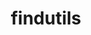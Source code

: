 ---
title: "findutils"
layout: cache
categories: [package, develop-2024-12-29]
meta: {"versions": ["4.10.0"], "compilers": ["gcc@=10.5.0", "gcc@=11.1.0", "gcc@=11.4.0", "gcc@=12.3.0", "gcc@=12.4.0", "gcc@=13.2.0", "gcc@=13.3.0", "gcc@=7.3.1", "gcc@=7.5.0", "gcc@=9.4.0", "oneapi@=2024.1.0", "oneapi@=2024.2.1"], "oss": ["amzn2", "centos7", "rhel8", "ubuntu18.04", "ubuntu20.04", "ubuntu22.04", "ubuntu24.04"], "platforms": ["linux"], "targets": ["aarch64", "neoverse_v1", "neoverse_v2", "ppc64le", "x86_64_v3", "x86_64_v4"], "stacks": ["aws-isc", "aws-isc-aarch64", "aws-pcluster-neoverse_v1", "aws-pcluster-x86_64_v4", "build_systems", "data-vis-sdk", "developer-tools-aarch64-linux-gnu", "developer-tools-x86_64_v3-linux-gnu", "e4s", "e4s-neoverse-v2", "e4s-oneapi", "e4s-power", "e4s-rocm-external", "ml-linux-aarch64-cpu", "ml-linux-aarch64-cuda", "ml-linux-x86_64-cpu", "ml-linux-x86_64-cuda", "ml-linux-x86_64-rocm", "radiuss", "radiuss-aws", "radiuss-aws-aarch64", "root", "tutorial"], "num_specs": 27, "num_specs_by_stack": {"root": 27, "radiuss-aws-aarch64": 2, "aws-isc-aarch64": 1, "aws-pcluster-neoverse_v1": 1, "aws-pcluster-x86_64_v4": 4, "radiuss-aws": 2, "aws-isc": 1, "developer-tools-x86_64_v3-linux-gnu": 1, "developer-tools-aarch64-linux-gnu": 1, "radiuss": 2, "build_systems": 1, "e4s-power": 2, "data-vis-sdk": 1, "e4s-neoverse-v2": 2, "e4s": 2, "tutorial": 2, "e4s-rocm-external": 1, "e4s-oneapi": 2, "ml-linux-aarch64-cuda": 1, "ml-linux-aarch64-cpu": 1, "ml-linux-x86_64-rocm": 1, "ml-linux-x86_64-cuda": 1, "ml-linux-x86_64-cpu": 1}}
spec_details: [{"hash": "cuvmgl65vd2njqe3pogf7ubysb4yruih", "compiler": "gcc@=7.3.1", "versions": ["4.10.0"], "os": "amzn2", "platform": "linux", "target": "aarch64", "variants": ["build_system=autotools", "patches=440b954"], "stacks": ["root", "radiuss-aws-aarch64"], "size": "-", "tarball": "https://binaries.spack.io/develop-2024-12-29/build_cache/linux-amzn2-aarch64/gcc-7.3.1/findutils-4.10.0/linux-amzn2-aarch64-gcc-7.3.1-findutils-4.10.0-cuvmgl65vd2njqe3pogf7ubysb4yruih.spack"}, {"hash": "xcjohsdqxmiainumjrmpqxmd3hri3a6e", "compiler": "gcc@=7.3.1", "versions": ["4.10.0"], "os": "amzn2", "platform": "linux", "target": "aarch64", "variants": ["build_system=autotools", "patches=440b954"], "stacks": ["root", "aws-isc-aarch64"], "size": "-", "tarball": "https://binaries.spack.io/develop-2024-12-29/build_cache/linux-amzn2-aarch64/gcc-7.3.1/findutils-4.10.0/linux-amzn2-aarch64-gcc-7.3.1-findutils-4.10.0-xcjohsdqxmiainumjrmpqxmd3hri3a6e.spack"}, {"hash": "c67iltr5oei3jnzy2oljx4smg3dilnk4", "compiler": "gcc@=7.3.1", "versions": ["4.10.0"], "os": "amzn2", "platform": "linux", "target": "aarch64", "variants": ["build_system=autotools", "patches=440b954"], "stacks": ["root", "radiuss-aws-aarch64"], "size": "-", "tarball": "https://binaries.spack.io/develop-2024-12-29/build_cache/linux-amzn2-aarch64/gcc-7.3.1/findutils-4.10.0/linux-amzn2-aarch64-gcc-7.3.1-findutils-4.10.0-c67iltr5oei3jnzy2oljx4smg3dilnk4.spack"}, {"hash": "lw2rsbezitq6uecfxuiw32qgo2rybdfi", "compiler": "gcc@=12.4.0", "versions": ["4.10.0"], "os": "amzn2", "platform": "linux", "target": "neoverse_v1", "variants": ["build_system=autotools", "patches=440b954"], "stacks": ["aws-pcluster-neoverse_v1", "root"], "size": "-", "tarball": "https://binaries.spack.io/develop-2024-12-29/build_cache/linux-amzn2-neoverse_v1/gcc-12.4.0/findutils-4.10.0/linux-amzn2-neoverse_v1-gcc-12.4.0-findutils-4.10.0-lw2rsbezitq6uecfxuiw32qgo2rybdfi.spack"}, {"hash": "gexmoftgc34s5a53uxzqok55mevybcfr", "compiler": "gcc@=12.4.0", "versions": ["4.10.0"], "os": "amzn2", "platform": "linux", "target": "x86_64_v3", "variants": ["build_system=autotools", "patches=440b954"], "stacks": ["root", "aws-pcluster-x86_64_v4"], "size": "-", "tarball": "https://binaries.spack.io/develop-2024-12-29/build_cache/linux-amzn2-x86_64_v3/gcc-12.4.0/findutils-4.10.0/linux-amzn2-x86_64_v3-gcc-12.4.0-findutils-4.10.0-gexmoftgc34s5a53uxzqok55mevybcfr.spack"}, {"hash": "zmvg2sy5gvu3vs3s3fkqywrdyqthldwg", "compiler": "gcc@=7.3.1", "versions": ["4.10.0"], "os": "amzn2", "platform": "linux", "target": "x86_64_v3", "variants": ["build_system=autotools", "patches=440b954"], "stacks": ["radiuss-aws", "root"], "size": "-", "tarball": "https://binaries.spack.io/develop-2024-12-29/build_cache/linux-amzn2-x86_64_v3/gcc-7.3.1/findutils-4.10.0/linux-amzn2-x86_64_v3-gcc-7.3.1-findutils-4.10.0-zmvg2sy5gvu3vs3s3fkqywrdyqthldwg.spack"}, {"hash": "tqv6os6cfzhk7pd5ox2gulnxaa7ccxch", "compiler": "gcc@=7.3.1", "versions": ["4.10.0"], "os": "amzn2", "platform": "linux", "target": "x86_64_v3", "variants": ["build_system=autotools", "patches=440b954"], "stacks": ["aws-isc", "root"], "size": "-", "tarball": "https://binaries.spack.io/develop-2024-12-29/build_cache/linux-amzn2-x86_64_v3/gcc-7.3.1/findutils-4.10.0/linux-amzn2-x86_64_v3-gcc-7.3.1-findutils-4.10.0-tqv6os6cfzhk7pd5ox2gulnxaa7ccxch.spack"}, {"hash": "tx5znldkog7nyts4ahgp5mjqsuskoivx", "compiler": "gcc@=7.3.1", "versions": ["4.10.0"], "os": "amzn2", "platform": "linux", "target": "x86_64_v3", "variants": ["build_system=autotools", "patches=440b954"], "stacks": ["radiuss-aws", "root"], "size": "-", "tarball": "https://binaries.spack.io/develop-2024-12-29/build_cache/linux-amzn2-x86_64_v3/gcc-7.3.1/findutils-4.10.0/linux-amzn2-x86_64_v3-gcc-7.3.1-findutils-4.10.0-tx5znldkog7nyts4ahgp5mjqsuskoivx.spack"}, {"hash": "2rvhv5xrvl2rs5pzcz6mgxnck5v76fxm", "compiler": "oneapi@=2024.1.0", "versions": ["4.10.0"], "os": "amzn2", "platform": "linux", "target": "x86_64_v3", "variants": ["build_system=autotools", "patches=440b954"], "stacks": ["root", "aws-pcluster-x86_64_v4"], "size": "-", "tarball": "https://binaries.spack.io/develop-2024-12-29/build_cache/linux-amzn2-x86_64_v3/oneapi-2024.1.0/findutils-4.10.0/linux-amzn2-x86_64_v3-oneapi-2024.1.0-findutils-4.10.0-2rvhv5xrvl2rs5pzcz6mgxnck5v76fxm.spack"}, {"hash": "pgmuc5tc5zl2bddrfltrhpe27axhwyr6", "compiler": "gcc@=12.4.0", "versions": ["4.10.0"], "os": "amzn2", "platform": "linux", "target": "x86_64_v4", "variants": ["build_system=autotools", "patches=440b954"], "stacks": ["root", "aws-pcluster-x86_64_v4"], "size": "-", "tarball": "https://binaries.spack.io/develop-2024-12-29/build_cache/linux-amzn2-x86_64_v4/gcc-12.4.0/findutils-4.10.0/linux-amzn2-x86_64_v4-gcc-12.4.0-findutils-4.10.0-pgmuc5tc5zl2bddrfltrhpe27axhwyr6.spack"}, {"hash": "klraeljkql5jb3umidyjahtmzw6jdx4g", "compiler": "oneapi@=2024.1.0", "versions": ["4.10.0"], "os": "amzn2", "platform": "linux", "target": "x86_64_v4", "variants": ["build_system=autotools", "patches=440b954"], "stacks": ["root", "aws-pcluster-x86_64_v4"], "size": "-", "tarball": "https://binaries.spack.io/develop-2024-12-29/build_cache/linux-amzn2-x86_64_v4/oneapi-2024.1.0/findutils-4.10.0/linux-amzn2-x86_64_v4-oneapi-2024.1.0-findutils-4.10.0-klraeljkql5jb3umidyjahtmzw6jdx4g.spack"}, {"hash": "bo6fxylz2mjgp7xke6tehg65b5wok7o6", "compiler": "gcc@=10.5.0", "versions": ["4.10.0"], "os": "centos7", "platform": "linux", "target": "x86_64_v3", "variants": ["build_system=autotools", "patches=440b954"], "stacks": ["root", "developer-tools-x86_64_v3-linux-gnu"], "size": "-", "tarball": "https://binaries.spack.io/develop-2024-12-29/build_cache/linux-centos7-x86_64_v3/gcc-10.5.0/findutils-4.10.0/linux-centos7-x86_64_v3-gcc-10.5.0-findutils-4.10.0-bo6fxylz2mjgp7xke6tehg65b5wok7o6.spack"}, {"hash": "rax4t74xzyamqfm6dpclkfp4msag2ont", "compiler": "gcc@=13.3.0", "versions": ["4.10.0"], "os": "rhel8", "platform": "linux", "target": "aarch64", "variants": ["build_system=autotools", "patches=440b954"], "stacks": ["developer-tools-aarch64-linux-gnu", "root"], "size": "-", "tarball": "https://binaries.spack.io/develop-2024-12-29/build_cache/linux-rhel8-aarch64/gcc-13.3.0/findutils-4.10.0/linux-rhel8-aarch64-gcc-13.3.0-findutils-4.10.0-rax4t74xzyamqfm6dpclkfp4msag2ont.spack"}, {"hash": "u5rerlg5kyv43iupgjurhbtj5nrcg77h", "compiler": "gcc@=7.5.0", "versions": ["4.10.0"], "os": "ubuntu18.04", "platform": "linux", "target": "x86_64_v3", "variants": ["build_system=autotools", "patches=440b954"], "stacks": ["radiuss", "root", "build_systems"], "size": "-", "tarball": "https://binaries.spack.io/develop-2024-12-29/build_cache/linux-ubuntu18.04-x86_64_v3/gcc-7.5.0/findutils-4.10.0/linux-ubuntu18.04-x86_64_v3-gcc-7.5.0-findutils-4.10.0-u5rerlg5kyv43iupgjurhbtj5nrcg77h.spack"}, {"hash": "ck6b5b4bfqgbxr5grgeou3dygbfnsyyc", "compiler": "gcc@=7.5.0", "versions": ["4.10.0"], "os": "ubuntu18.04", "platform": "linux", "target": "x86_64_v3", "variants": ["build_system=autotools", "patches=440b954"], "stacks": ["radiuss", "root"], "size": "-", "tarball": "https://binaries.spack.io/develop-2024-12-29/build_cache/linux-ubuntu18.04-x86_64_v3/gcc-7.5.0/findutils-4.10.0/linux-ubuntu18.04-x86_64_v3-gcc-7.5.0-findutils-4.10.0-ck6b5b4bfqgbxr5grgeou3dygbfnsyyc.spack"}, {"hash": "73sdd2qvqjsy3ei2ixb5izkx436rfjkw", "compiler": "gcc@=9.4.0", "versions": ["4.10.0"], "os": "ubuntu20.04", "platform": "linux", "target": "ppc64le", "variants": ["build_system=autotools", "patches=440b954"], "stacks": ["e4s-power", "root"], "size": "-", "tarball": "https://binaries.spack.io/develop-2024-12-29/build_cache/linux-ubuntu20.04-ppc64le/gcc-9.4.0/findutils-4.10.0/linux-ubuntu20.04-ppc64le-gcc-9.4.0-findutils-4.10.0-73sdd2qvqjsy3ei2ixb5izkx436rfjkw.spack"}, {"hash": "apbhzpmu33zvf3qhnvshrkaq3mwist5v", "compiler": "gcc@=9.4.0", "versions": ["4.10.0"], "os": "ubuntu20.04", "platform": "linux", "target": "ppc64le", "variants": ["build_system=autotools", "patches=440b954"], "stacks": ["e4s-power", "root"], "size": "-", "tarball": "https://binaries.spack.io/develop-2024-12-29/build_cache/linux-ubuntu20.04-ppc64le/gcc-9.4.0/findutils-4.10.0/linux-ubuntu20.04-ppc64le-gcc-9.4.0-findutils-4.10.0-apbhzpmu33zvf3qhnvshrkaq3mwist5v.spack"}, {"hash": "4xqfvdb5sxqygf3lltuohl55kv2gobx3", "compiler": "gcc@=11.1.0", "versions": ["4.10.0"], "os": "ubuntu20.04", "platform": "linux", "target": "x86_64_v3", "variants": ["build_system=autotools", "patches=440b954"], "stacks": ["data-vis-sdk", "root"], "size": "-", "tarball": "https://binaries.spack.io/develop-2024-12-29/build_cache/linux-ubuntu20.04-x86_64_v3/gcc-11.1.0/findutils-4.10.0/linux-ubuntu20.04-x86_64_v3-gcc-11.1.0-findutils-4.10.0-4xqfvdb5sxqygf3lltuohl55kv2gobx3.spack"}, {"hash": "pcxfps6ketktoex5mz5jmuooapyxw7ke", "compiler": "gcc@=11.4.0", "versions": ["4.10.0"], "os": "ubuntu22.04", "platform": "linux", "target": "neoverse_v2", "variants": ["build_system=autotools", "patches=440b954"], "stacks": ["e4s-neoverse-v2", "root"], "size": "-", "tarball": "https://binaries.spack.io/develop-2024-12-29/build_cache/linux-ubuntu22.04-neoverse_v2/gcc-11.4.0/findutils-4.10.0/linux-ubuntu22.04-neoverse_v2-gcc-11.4.0-findutils-4.10.0-pcxfps6ketktoex5mz5jmuooapyxw7ke.spack"}, {"hash": "c75rphsqlzlpddvqajnxaifwgfzphi5b", "compiler": "gcc@=11.4.0", "versions": ["4.10.0"], "os": "ubuntu22.04", "platform": "linux", "target": "neoverse_v2", "variants": ["build_system=autotools", "patches=440b954"], "stacks": ["e4s-neoverse-v2", "root"], "size": "-", "tarball": "https://binaries.spack.io/develop-2024-12-29/build_cache/linux-ubuntu22.04-neoverse_v2/gcc-11.4.0/findutils-4.10.0/linux-ubuntu22.04-neoverse_v2-gcc-11.4.0-findutils-4.10.0-c75rphsqlzlpddvqajnxaifwgfzphi5b.spack"}, {"hash": "o3q7hkarppzelzmlm6vgnssk6c7hjcvs", "compiler": "gcc@=11.4.0", "versions": ["4.10.0"], "os": "ubuntu22.04", "platform": "linux", "target": "x86_64_v3", "variants": ["build_system=autotools", "patches=440b954"], "stacks": ["root", "e4s", "tutorial", "e4s-rocm-external"], "size": "-", "tarball": "https://binaries.spack.io/develop-2024-12-29/build_cache/linux-ubuntu22.04-x86_64_v3/gcc-11.4.0/findutils-4.10.0/linux-ubuntu22.04-x86_64_v3-gcc-11.4.0-findutils-4.10.0-o3q7hkarppzelzmlm6vgnssk6c7hjcvs.spack"}, {"hash": "2s65u7gz6rxskzizyuqzg7vtxk4m5cpa", "compiler": "gcc@=11.4.0", "versions": ["4.10.0"], "os": "ubuntu22.04", "platform": "linux", "target": "x86_64_v3", "variants": ["build_system=autotools", "patches=440b954"], "stacks": ["root", "e4s"], "size": "-", "tarball": "https://binaries.spack.io/develop-2024-12-29/build_cache/linux-ubuntu22.04-x86_64_v3/gcc-11.4.0/findutils-4.10.0/linux-ubuntu22.04-x86_64_v3-gcc-11.4.0-findutils-4.10.0-2s65u7gz6rxskzizyuqzg7vtxk4m5cpa.spack"}, {"hash": "4zwvszqijum2kw4nyhaapiw6sp6leid3", "compiler": "oneapi@=2024.2.1", "versions": ["4.10.0"], "os": "ubuntu22.04", "platform": "linux", "target": "x86_64_v3", "variants": ["build_system=autotools", "patches=440b954"], "stacks": ["root", "e4s-oneapi"], "size": "-", "tarball": "https://binaries.spack.io/develop-2024-12-29/build_cache/linux-ubuntu22.04-x86_64_v3/oneapi-2024.2.1/findutils-4.10.0/linux-ubuntu22.04-x86_64_v3-oneapi-2024.2.1-findutils-4.10.0-4zwvszqijum2kw4nyhaapiw6sp6leid3.spack"}, {"hash": "7gpa47yrbhqfcnomzcmyepkq5dx7zjaz", "compiler": "oneapi@=2024.2.1", "versions": ["4.10.0"], "os": "ubuntu22.04", "platform": "linux", "target": "x86_64_v3", "variants": ["build_system=autotools", "patches=440b954"], "stacks": ["root", "e4s-oneapi"], "size": "-", "tarball": "https://binaries.spack.io/develop-2024-12-29/build_cache/linux-ubuntu22.04-x86_64_v3/oneapi-2024.2.1/findutils-4.10.0/linux-ubuntu22.04-x86_64_v3-oneapi-2024.2.1-findutils-4.10.0-7gpa47yrbhqfcnomzcmyepkq5dx7zjaz.spack"}, {"hash": "a3mj3mycoub7b5favspqjqt2mgmlh7bw", "compiler": "gcc@=12.3.0", "versions": ["4.10.0"], "os": "ubuntu22.04", "platform": "linux", "target": "x86_64_v3", "variants": ["build_system=autotools", "patches=440b954"], "stacks": ["root", "tutorial"], "size": "-", "tarball": "https://binaries.spack.io/develop-2024-12-29/build_cache/linux-ubuntu22.04-x86_64_v3/gcc-12.3.0/findutils-4.10.0/linux-ubuntu22.04-x86_64_v3-gcc-12.3.0-findutils-4.10.0-a3mj3mycoub7b5favspqjqt2mgmlh7bw.spack"}, {"hash": "4rfcuvub6sxzx3znhhhisqi66itxlcjh", "compiler": "gcc@=13.2.0", "versions": ["4.10.0"], "os": "ubuntu24.04", "platform": "linux", "target": "aarch64", "variants": ["build_system=autotools", "patches=440b954"], "stacks": ["ml-linux-aarch64-cuda", "root", "ml-linux-aarch64-cpu"], "size": "-", "tarball": "https://binaries.spack.io/develop-2024-12-29/build_cache/linux-ubuntu24.04-aarch64/gcc-13.2.0/findutils-4.10.0/linux-ubuntu24.04-aarch64-gcc-13.2.0-findutils-4.10.0-4rfcuvub6sxzx3znhhhisqi66itxlcjh.spack"}, {"hash": "m47zbx4o67bm7rrolkgvvzuwe6aa7m33", "compiler": "gcc@=13.2.0", "versions": ["4.10.0"], "os": "ubuntu24.04", "platform": "linux", "target": "x86_64_v3", "variants": ["build_system=autotools", "patches=440b954"], "stacks": ["ml-linux-x86_64-rocm", "ml-linux-x86_64-cuda", "root", "ml-linux-x86_64-cpu"], "size": "-", "tarball": "https://binaries.spack.io/develop-2024-12-29/build_cache/linux-ubuntu24.04-x86_64_v3/gcc-13.2.0/findutils-4.10.0/linux-ubuntu24.04-x86_64_v3-gcc-13.2.0-findutils-4.10.0-m47zbx4o67bm7rrolkgvvzuwe6aa7m33.spack"}]
---